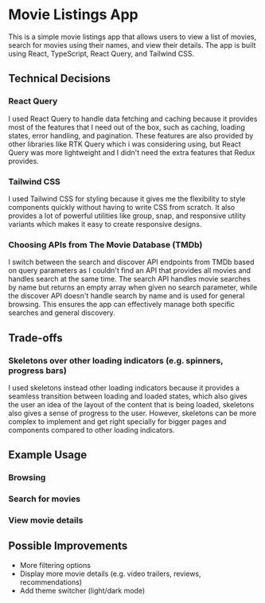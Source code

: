 # Movie Listings App

This is a simple movie listings app that allows users to view a list of movies, search for movies using their names, and view their details. The app is built using React, TypeScript, React Query, and Tailwind CSS.

## Technical Decisions

### React Query

I used React Query to handle data fetching and caching because it provides most of the features that I need out of the box, such as caching, loading states, error handling, and pagination. These features are also provided by other libraries like RTK Query which i was considering using, but React Query was more lightweight and I didn't need the extra features that Redux provides.

### Tailwind CSS

I used Tailwind CSS for styling because it gives me the flexibility to style components quickly without having to write CSS from scratch. It also provides a lot of powerful utilities like group, snap, and responsive utility variants which makes it easy to create responsive designs.

### Choosing APIs from The Movie Database (TMDb)

I switch between the search and discover API endpoints from TMDb based on query parameters as I couldn't find an API that provides all movies and handles search at the same time. The search API handles movie searches by name but returns an empty array when given no search parameter, while the discover API doesn't handle search by name and is used for general browsing. This ensures the app can effectively manage both specific searches and general discovery.

## Trade-offs

### Skeletons over other loading indicators (e.g. spinners, progress bars)

I used skeletons instead other loading indicators because it provides a seamless transition between loading and loaded states, which also gives the user an idea of the layout of the content that is being loaded, skeletons also gives a sense of progress to the user. However, skeletons can be more complex to implement and get right specially for bigger pages and components compared to other loading indicators.

## Example Usage

### Browsing

### Search for movies

### View movie details

## Possible Improvements

- More filtering options
- Display more movie details (e.g. video trailers, reviews, recommendations)
- Add theme switcher (light/dark mode)
